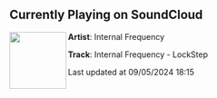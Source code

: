 ## Currently Playing on SoundCloud

[<img align="left" width="100" src="https://i1.sndcdn.com/artworks-e3PNd1IjP5Bmevky-uye8UQ-t500x500.jpg">](https://soundcloud.com/psychocybinrec/internalfrequencylockstep)

**Artist**: Internal Frequency 

**Track**: Internal Frequency - LockStep

Last updated at 09/05/2024 18:15
